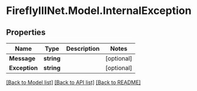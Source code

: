 # FireflyIIINet.Model.InternalException

## Properties

Name | Type | Description | Notes
------------ | ------------- | ------------- | -------------
**Message** | **string** |  | [optional] 
**Exception** | **string** |  | [optional] 

[[Back to Model list]](../README.md#documentation-for-models) [[Back to API list]](../README.md#documentation-for-api-endpoints) [[Back to README]](../README.md)


